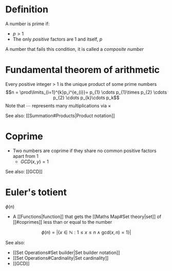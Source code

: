# Definition
A number is prime if:
- $p > 1$
- The only _positive_ factors are 1 and itself, $p$

A number that fails this condition, it is called a _composite number_

# Fundamental theorem of arithmetic
Every positive integer > 1 is the unique product of some prime numbers
$$n = \prod\limits_{i=1}^{k}p_i^{e_{i}}= p_{1} \cdots p_{1}\times p_{2} \cdots p_{2} \cdots p_{k}\cdots p_k$$
Note that $\cdots$ represents many multiplications via $\times$

See also: [[Summation#Products|Product notation]]

# Coprime
- Two numbers are coprime if they share no common positive factors apart from 1
	- $GCD(x, y) = 1$

See also: [[GCD]]

# Euler's totient
$\phi(n)$
- A [[Functions|function]] that gets the [[Maths Map#Set theory|set]] of [[#coprimes]] less than or equal to the number

$$\phi(n) = \left| \{ x \in \mathbb{N} : 1 \leq x \leq n \land \text{gcd}(x, n) = 1 \} \right|
$$

See also:
- [[Set Operations#Set builder|Set builder notation]]
- [[Set Operations#Cardinality|Set cardinality]]
- [[GCD]]